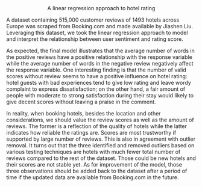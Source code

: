 <center>A linear regression approach to hotel rating</center>

A dataset containing 515,000 customer reviews of 1493 hotels across Europe was scraped from Booking.com and made available by Jiashen Liu. Leveraging this dataset, we took the linear regression approach to model and interpret the relationship between user sentiment and rating score.

As expected, the final model illustrates that the average number of words in the positive reviews have a positive relationship with the response variable while the average number of words in the negative review negatively affect the response variable. One interesting finding is that the number of valid scores without review seems to have a positive influence on hotel rating: hotel guests with bad experiences tend to give low rating and leave wordy complaint to express dissatisfaction; on the other hand, a fair amount of people with moderate to strong satisfaction during their stay would likely to give decent scores without leaving a praise in the comment.

In reality, when booking hotels, besides the location and other considerations, we should value the review scores as well as the amount of reviews. The former is a reflection of the quality of hotels while the latter indicates how reliable the ratings are. Scores are most trustworthy if supported by large number of reviews. This is also in agreement with outlier removal. It turns out that the three identified and removed outliers based on various testing techniques are hotels with much fewer total number of reviews compared to the rest of the dataset. Those could be new hotels and their scores are not stable yet. As for improvement of the model, those three observations should be added back to the dataset after a period of time if the updated data are available from Booking.com in the future.
